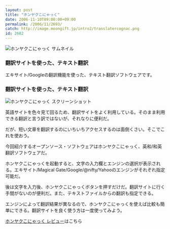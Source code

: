 ```yaml
---
layout: post
title: "ホンヤクこにゃっく"
date: 2006-11-10T09:00:00+09:00
permalink: /2006/11/2693/
catch: http://image.moongift.jp/intro2/translatercognac.png
id: 2682
---
```

 ![ホンヤクこにゃっく サムネイル](http://image.moongift.jp/intro2/translatercognac.t.png "ホンヤクこにゃっく サムネイル")
  

### 翻訳サイトを使った、テキスト翻訳
  
エキサイト/Googleの翻訳機能を使った、テキスト翻訳ソフトウェアです。  
<!--more-->  

### 翻訳サイトを使った、テキスト翻訳
  

![ホンヤクこにゃっく スクリーンショット](http://image.moongift.jp/intro2/translatercognac.png "ホンヤクこにゃっく スクリーンショット")

  

英語サイトを色々見て回るため、翻訳サイトをよく利用している。そのまま利用できる翻訳と言う訳ではないが、それなりに便利だ。

  

だが、短い文章を翻訳するのにいちいちアクセスするのは面倒くさい。そこでこれを使おう。

  

今回紹介するオープンソース・ソフトウェアはホンヤクこにゃっく、英和/和英翻訳ソフトウェアだ。

  

ホンヤクこにゃっくを起動すると、文字の入力欄とエンジンの選択が表示される。エキサイト/Magical Gate/Google/@nifty/Yahooのエンジンがそれぞれ指定可能だ。

  

後は文字を入力後、ホンヤクこにゃっくボタンを押すだけだ。翻訳サイトに行く手間がないのが便利だ。また、テキストファイルからの翻訳も指定できる。

  

エンジンによって翻訳結果が異なるので、ホンヤクこにゃっくを使えば比較も簡単にできる。翻訳サイトを良く使う方は一度使ってみよう。

  

[ホンヤクこにゃっく レビュー](http://oss.moongift.jp/review/i-2694.html)はこちら


